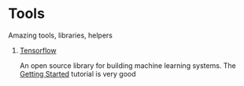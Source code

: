 # Tools

  Amazing tools, libraries, helpers
  
1. [Tensorflow](https://www.tensorflow.org/)  

   An open source library for building machine learning systems. The 
   [Getting Started](https://www.tensorflow.org/get_started/) tutorial
   is very good 